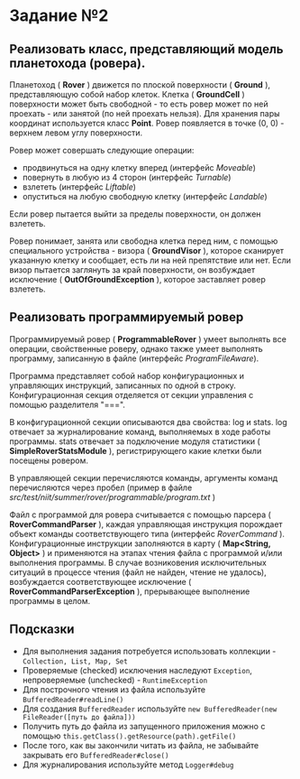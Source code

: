 # Задание №2 #

## Реализовать класс, представляющий модель планетохода (ровера). ##

Планетоход ( **Rover** ) движется по плоской поверхности ( **Ground** ), представляющую собой набор клеток. Клетка ( **GroundCell** ) поверхности 
может быть свободной - то есть ровер может по ней проехать - или занятой (по ней проехать нельзя). Для хранения пары координат
используется класс **Point**. Ровер появляется в точке (0, 0) - верхнем левом углу поверхности.

Ровер может совершать следующие операции:

* продвинуться на одну клетку вперед (интерфейс *Moveable*)
* повернуть в любую из 4 сторон (интерфейс *Turnable*)
* взлететь (интерфейс *Liftable*)
* опуститься на любую свободную клетку (интерфейс *Landable*)

Если ровер пытается выйти за пределы поверхности, он должен взлететь.

Ровер понимает, занята или свободна клетка перед ним, с помощью специального устройства - визора ( **GroundVisor** ), 
которое сканирует указанную клетку и сообщает, есть ли на ней препятствие или нет. Если визор пытается заглянуть за край поверхности,
он возбуждает исключение ( **OutOfGroundException** ), которое заставляет ровер взлететь.

## Реализовать программируемый ровер ##

Программируемый ровер ( **ProgrammableRover** ) умеет выполнять все операции, свойственные роверу, однако также умеет 
выполнять программу, записанную в файле (интерфейс *ProgramFileAware*).

Программа представляет собой набор конфигурационных и управляющих инструкций, записанных по одной в строку. Конфигурационная секция
отделяется от секции управления с помощью разделителя "===".

В конфигурационной секции описываются два свойства: log и stats. log отвечает за журналирование команд, выполняемых в ходе работы
программы. stats отвечает за подключение модуля статистики ( **SimpleRoverStatsModule** ), регистрирующего какие клетки были посещены ровером.

В управляющей секции перечисляются команды, аргументы команд перечисляются через пробел (пример в файле *src/test/niit/summer/rover/programmable/program.txt* )

Файл с программой для ровера считывается с помощью парсера ( **RoverCommandParser** ), каждая управляющая инструкция 
порождает объект команды соответствующего типа (интерфейс *RoverCommand* ). Конфигурационные инструкции заполняются в 
карту ( **Map<String, Object>** ) и применяются на этапах чтения файла с программой и/или выполнения программы. В случае возниковения
исключительных ситуаций в процессе чтения (файл не найден, чтение не удалось), возбуждается соответствующее исключение 
( **RoverCommandParserException** ), прерывающее выполнение программы в целом.

## Подсказки ##

* Для выполнения задания потребуется использовать коллекции - ```Collection, List, Map, Set```
* Проверяемые (checked) исключения наследуют ```Exception```, непроверяемые (unchecked) - ```RuntimeException```
* Для построчного чтения из файла используйте ```BufferedReader#readLine()```
* Для создания ```BufferedReader``` используйте ```new BufferedReader(new FileReader([путь до файла]))```
* Получить путь до файла из запущенного приложения можно с помощью ```this.getClass().getResource(path).getFile()```
* После того, как вы закончили читать из файла, не забывайте закрывать его ```BufferedReader#close()```
* Для журналирования используйте метод ```Logger#debug```